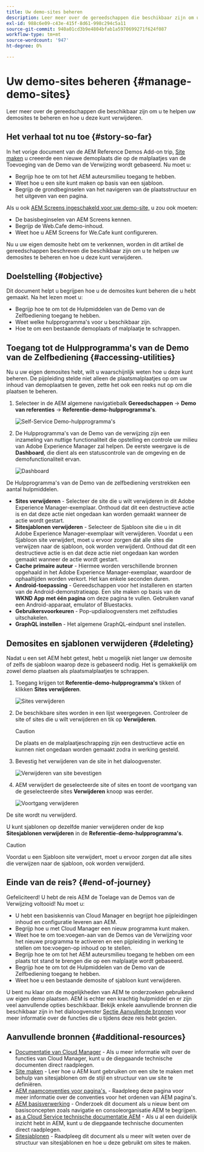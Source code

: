```yaml
---
title: Uw demo-sites beheren
description: Leer meer over de gereedschappen die beschikbaar zijn om u te helpen uw demosites te beheren en hoe u deze kunt verwijderen.
exl-id: 988c6e09-c43e-415f-8d61-998c294c5a11
source-git-commit: 940a01cd3b9e4804bfab1a5970699271f624f087
workflow-type: tm+mt
source-wordcount: '947'
ht-degree: 0%

---
```


# Uw demo-sites beheren {#manage-demo-sites}

Leer meer over de gereedschappen die beschikbaar zijn om u te helpen uw demosites te beheren en hoe u deze kunt verwijderen.

## Het verhaal tot nu toe {#story-so-far}

In het vorige document van de AEM Reference Demos Add-on trip, [Site maken](create-site.md) u creeerde een nieuwe demoplaats die op de malplaatjes van de Toevoeging van de Demo van de Verwijzing wordt gebaseerd. Nu moet u:

* Begrijp hoe te om tot het AEM auteursmilieu toegang te hebben.
* Weet hoe u een site kunt maken op basis van een sjabloon.
* Begrijp de grondbeginselen van het navigeren van de plaatsstructuur en het uitgeven van een pagina.

Als u ook [AEM Screens ingeschakeld voor uw demo-site,](screens.md) u zou ook moeten:

* De basisbeginselen van AEM Screens kennen.
* Begrijp de Web.Cafe demo-inhoud.
* Weet hoe u AEM Screens for We.Cafe kunt configureren.

Nu u uw eigen demosite hebt om te verkennen, worden in dit artikel de gereedschappen beschreven die beschikbaar zijn om u te helpen uw demosites te beheren en hoe u deze kunt verwijderen.

## Doelstelling {#objective}

Dit document helpt u begrijpen hoe u de demosites kunt beheren die u hebt gemaakt. Na het lezen moet u:

* Begrijp hoe te om tot de Hulpmiddelen van de Demo van de Zelfbediening toegang te hebben.
* Weet welke hulpprogramma&#39;s voor u beschikbaar zijn.
* Hoe te om een bestaande demoplaats of malplaatje te schrappen.

## Toegang tot de Hulpprogramma&#39;s van de Demo van de Zelfbediening {#accessing-utilities}

Nu u uw eigen demosites hebt, wilt u waarschijnlijk weten hoe u deze kunt beheren. De pijpleiding stelde niet alleen de plaatsmalplaatjes op om uw inhoud van demoplaatsen te geven, zette het ook een reeks nut op om die plaatsen te beheren.

1. Selecteer in de AEM algemene navigatiebalk **Gereedschappen** -> **Demo van referenties** -> **Referentie-demo-hulpprogramma&#39;s**.

   ![Self-Service Demo-hulpprogramma&#39;s](assets/demo-utilities.png)

1. De Hulpprogramma&#39;s van de Demo van de verwijzing zijn een inzameling van nuttige functionaliteit die opstelling en controle uw milieu van Adobe Experience Manager zal helpen. De eerste weergave is de **Dashboard**, die dient als een statuscontrole van de omgeving en de demofunctionaliteit ervan.

   ![Dashboard](assets/dashboard.png)

De Hulpprogramma&#39;s van de Demo van de zelfbediening verstrekken een aantal hulpmiddelen.

* **Sites verwijderen** - Selecteer de site die u wilt verwijderen in dit Adobe Experience Manager-exemplaar. Onthoud dat dit een destructieve actie is en dat deze actie niet ongedaan kan worden gemaakt wanneer de actie wordt gestart.
* **Sitesjablonen verwijderen** - Selecteer de Sjabloon site die u in dit Adobe Experience Manager-exemplaar wilt verwijderen. Voordat u een Sjabloon site verwijdert, moet u ervoor zorgen dat alle sites die verwijzen naar de sjabloon, ook worden verwijderd. Onthoud dat dit een destructieve actie is en dat deze actie niet ongedaan kan worden gemaakt wanneer de actie wordt gestart.
* **Cache primaire auteur** - Hiermee worden verschillende bronnen opgehaald in het Adobe Experience Manager-exemplaar, waardoor de ophaaltijden worden verkort. Het kan enkele seconden duren.
* **Android-toepassing** - Gereedschappen voor het installeren en starten van de Android-demonstratieapp. Een site maken op basis van de **WKND App met één pagina** om deze pagina te vullen. Gebruiken vanaf een Android-apparaat, emulator of Bluestacks.
* **Gebruikersvoorkeuren** - Pop-updialoogvensters met zelfstudies uitschakelen.
* **GraphQL instellen** - Het algemene GraphQL-eindpunt snel instellen.

## Demosites en sjablonen verwijderen {#deleting}

Nadat u een set AEM hebt getest, hebt u mogelijk niet langer uw demosite of zelfs de sjabloon waarop deze is gebaseerd nodig. Het is gemakkelijk om zowel demo plaatsen als plaatsmalplaatjes te schrappen.

1. Toegang krijgen tot **Referentie-demo-hulpprogramma&#39;s** tikken of klikken **Sites verwijderen**.

   ![Sites verwijderen](assets/delete-sites.png)

1. De beschikbare sites worden in een lijst weergegeven. Controleer de site of sites die u wilt verwijderen en tik op **Verwijderen**.

   >[!CAUTION]
   >
   >De plaats en de malplaatjeschrapping zijn een destructieve actie en kunnen niet ongedaan worden gemaakt zodra in werking gesteld.

1. Bevestig het verwijderen van de site in het dialoogvenster.

   ![Verwijderen van site bevestigen](assets/confirm-site-delete.png)

1. AEM verwijdert de geselecteerde site of sites en toont de voortgang van de geselecteerde sites **Verwijderen** knoop was eerder.

   ![Voortgang verwijderen](assets/delete-progress.png)

De site wordt nu verwijderd.

U kunt sjablonen op dezelfde manier verwijderen onder de kop **Sitesjablonen verwijderen** in de **Referentie-demo-hulpprogramma&#39;s**.

>[!CAUTION]
>
>Voordat u een Sjabloon site verwijdert, moet u ervoor zorgen dat alle sites die verwijzen naar de sjabloon, ook worden verwijderd.

## Einde van de reis? {#end-of-journey}

Gefeliciteerd! U hebt de reis AEM de Toelage van de Demos van de Verwijzing voltooid! Nu moet u:

* U hebt een basiskennis van Cloud Manager en begrijpt hoe pijpleidingen inhoud en configuratie leveren aan AEM.
* Begrijp hoe u met Cloud Manager een nieuw programma kunt maken.
* Weet hoe te om toe:voegen-aan van de Demos van de Verwijzing voor het nieuwe programma te activeren en een pijpleiding in werking te stellen om toe:voegen-op inhoud op te stellen.
* Begrijp hoe te om tot het AEM auteursmilieu toegang te hebben om een plaats tot stand te brengen die op een malplaatje wordt gebaseerd.
* Begrijp hoe te om tot de Hulpmiddelen van de Demo van de Zelfbediening toegang te hebben.
* Weet hoe u een bestaande demosite of sjabloon kunt verwijderen.

U bent nu klaar om de mogelijkheden van AEM te onderzoeken gebruikend uw eigen demo plaatsen. AEM is echter een krachtig hulpmiddel en er zijn veel aanvullende opties beschikbaar. Bekijk enkele aanvullende bronnen die beschikbaar zijn in het dialoogvenster [Sectie Aanvullende bronnen](#additional-resources) voor meer informatie over de functies die u tijdens deze reis hebt gezien.

## Aanvullende bronnen {#additional-resources}

* [Documentatie van Cloud Manager](https://experienceleague.adobe.com/docs/experience-manager-cloud-service/onboarding/onboarding-concepts/cloud-manager-introduction.html) - Als u meer informatie wilt over de functies van Cloud Manager, kunt u de diepgaande technische documenten direct raadplegen.
* [Site maken](/help/sites-cloud/administering/site-creation/create-site.md) - Leer hoe u AEM kunt gebruiken om een site te maken met behulp van sitesjablonen om de stijl en structuur van uw site te definiëren.
* [AEM naamconventies voor pagina&#39;s.](/help/sites-cloud/authoring/fundamentals/organizing-pages.md#page-name-restrictions-and-best-practices) - Raadpleeg deze pagina voor meer informatie over de conventies voor het ordenen van AEM pagina&#39;s.
* [AEM basisverwerking](/help/sites-cloud/authoring/getting-started/basic-handling.md) - Onderzoek dit document als u nieuw bent om basisconcepten zoals navigatie en consoleorganisatie AEM te begrijpen.
* [as a Cloud Service technische documentatie AEM](https://experienceleague.adobe.com/docs/experience-manager-cloud-service.html) - Als u al een duidelijk inzicht hebt in AEM, kunt u de diepgaande technische documenten direct raadplegen.
* [Sitesjablonen](/help/sites-cloud/administering/site-creation/site-templates.md) - Raadpleeg dit document als u meer wilt weten over de structuur van sitesjablonen en hoe u deze gebruikt om sites te maken.
